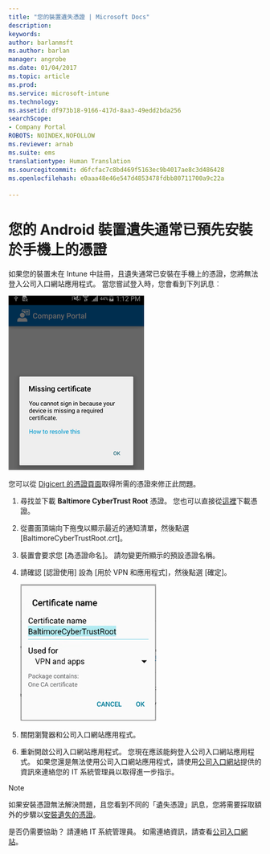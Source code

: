 ```yaml
---
title: "您的裝置遺失憑證 | Microsoft Docs"
description: 
keywords: 
author: barlanmsft
ms.author: barlan
manager: angrobe
ms.date: 01/04/2017
ms.topic: article
ms.prod: 
ms.service: microsoft-intune
ms.technology: 
ms.assetid: df973b18-9166-417d-8aa3-49edd2bda256
searchScope:
- Company Portal
ROBOTS: NOINDEX,NOFOLLOW
ms.reviewer: arnab
ms.suite: ems
translationtype: Human Translation
ms.sourcegitcommit: d6fcfac7c8bd469f5163ec9b4017ae8c3d486428
ms.openlocfilehash: e0aaa48e46e547d4853478fdbb80711700a9c22a

---
```


# <a name="your-android-device-is-missing-a-certificate-that-usually-comes-installed-on-your-phone"></a>您的 Android 裝置遺失通常已預先安裝於手機上的憑證

如果您的裝置未在 Intune 中註冊，且遺失通常已安裝在手機上的憑證，您將無法登入公司入口網站應用程式。 當您嘗試登入時，您會看到下列訊息︰

![screenshot-error-message-about-missing-certificate](./media/andr-cert_install-1-cert_missing.png)

您可以從 [Digicert 的憑證頁面](https://www.digicert.com/digicert-root-certificates.htm)取得所需的憑證來修正此問題。

1. 尋找並下載 __Baltimore CyberTrust Root__ 憑證。 您也可以直接從[這裡](https://www.digicert.com/CACerts/BaltimoreCyberTrustRoot.crt)下載憑證。

2. 從畫面頂端向下拖曳以顯示最近的通知清單，然後點選 [BaltimoreCyberTrustRoot.crt]。

3. 裝置會要求您 [為憑證命名]。 請勿變更所顯示的預設憑證名稱。

4. 請確認 [認證使用] 設為 [用於 VPN 和應用程式]，然後點選 [確定]。

    ![screenshot-certificate-name-dialog-showing-baltimore-certificate-name](./media/andr-cert_install-2-add_cert_name.png)

5. 關閉瀏覽器和公司入口網站應用程式。

6. 重新開啟公司入口網站應用程式。 您現在應該能夠登入公司入口網站應用程式。 如果您還是無法使用公司入口網站應用程式，請使用[公司入口網站](http://portal.manage.microsoft.com)提供的資訊來連絡您的 IT 系統管理員以取得進一步指示。

>[!NOTE]
> 如果安裝憑證無法解決問題，且您看到不同的「遺失憑證」訊息，您將需要採取額外的步驟以[安裝遺失的憑證](your-device-is-missing-an-IT-required-certificate-android.md)。

是否仍需要協助？ 請連絡 IT 系統管理員。 如需連絡資訊，請查看[公司入口網站](http://portal.manage.microsoft.com)。



<!--HONumber=Jan17_HO1-->


